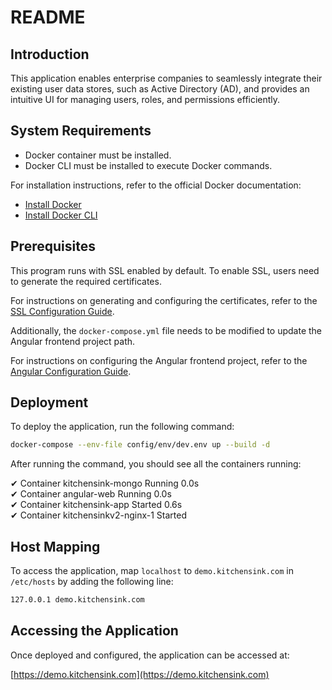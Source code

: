 # README

## Introduction

This application enables enterprise companies to seamlessly integrate their existing user data stores, such as Active Directory (AD), and provides an intuitive UI for managing users, roles, and permissions efficiently.

## System Requirements

- Docker container must be installed.
- Docker CLI must be installed to execute Docker commands.

For installation instructions, refer to the official Docker documentation:

- [Install Docker](https://docs.docker.com/get-docker/)
- [Install Docker CLI](https://docs.docker.com/engine/reference/commandline/cli/)

## Prerequisites

This program runs with SSL enabled by default. To enable SSL, users need to generate the required certificates.

For instructions on generating and configuring the certificates, refer to the [SSL Configuration Guide](./SSL_README.md).

Additionally, the `docker-compose.yml` file needs to be modified to update the Angular frontend project path.

For instructions on configuring the Angular frontend project, refer to the [Angular Configuration Guide](./ANGULAR_README.md).

## Deployment

To deploy the application, run the following command:

```sh
docker-compose --env-file config/env/dev.env up --build -d
```

After running the command, you should see all the containers running:

✔ Container kitchensink-mongo      Running  0.0s\
✔ Container angular-web            Running  0.0s\
✔ Container kitchensink-app        Started  0.6s\
✔ Container kitchensinkv2-nginx-1  Started

## Host Mapping

To access the application, map `localhost` to `demo.kitchensink.com` in `/etc/hosts` by adding the following line:

```sh
127.0.0.1 demo.kitchensink.com
```

## Accessing the Application

Once deployed and configured, the application can be accessed at:

[https://demo.kitchensink.com](https://demo.kitchensink.com)

